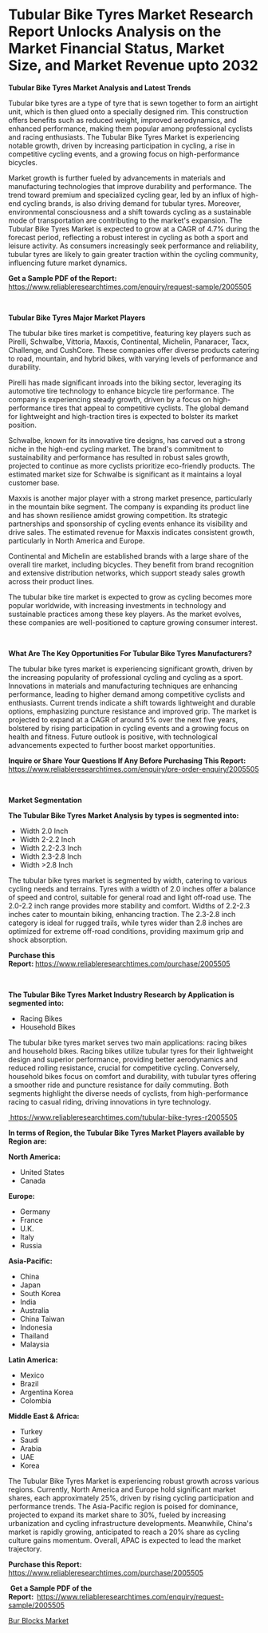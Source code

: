<p><h1>Tubular Bike Tyres Market Research Report Unlocks Analysis on the Market Financial Status, Market Size, and Market Revenue upto 2032</h1></p><p><strong>Tubular Bike Tyres Market Analysis and Latest Trends</strong></p>
<p><p>Tubular bike tyres are a type of tyre that is sewn together to form an airtight unit, which is then glued onto a specially designed rim. This construction offers benefits such as reduced weight, improved aerodynamics, and enhanced performance, making them popular among professional cyclists and racing enthusiasts. The Tubular Bike Tyres Market is experiencing notable growth, driven by increasing participation in cycling, a rise in competitive cycling events, and a growing focus on high-performance bicycles.</p><p>Market growth is further fueled by advancements in materials and manufacturing technologies that improve durability and performance. The trend toward premium and specialized cycling gear, led by an influx of high-end cycling brands, is also driving demand for tubular tyres. Moreover, environmental consciousness and a shift towards cycling as a sustainable mode of transportation are contributing to the market's expansion. The Tubular Bike Tyres Market is expected to grow at a CAGR of 4.7% during the forecast period, reflecting a robust interest in cycling as both a sport and leisure activity. As consumers increasingly seek performance and reliability, tubular tyres are likely to gain greater traction within the cycling community, influencing future market dynamics.</p></p>
<p><strong>Get a Sample PDF of the Report:&nbsp;</strong> <a href="https://www.reliableresearchtimes.com/enquiry/request-sample/2005505?utm_campaign=1940&utm_medium=2&utm_source=Github&utm_content=ia&utm_term=09022025&utm_id=tubular-bike-tyres">https://www.reliableresearchtimes.com/enquiry/request-sample/2005505</a></p>
<p>&nbsp;</p>
<p><strong>Tubular Bike Tyres Major Market Players</strong></p>
<p><p>The tubular bike tires market is competitive, featuring key players such as Pirelli, Schwalbe, Vittoria, Maxxis, Continental, Michelin, Panaracer, Tacx, Challenge, and CushCore. These companies offer diverse products catering to road, mountain, and hybrid bikes, with varying levels of performance and durability.</p><p>Pirelli has made significant inroads into the biking sector, leveraging its automotive tire technology to enhance bicycle tire performance. The company is experiencing steady growth, driven by a focus on high-performance tires that appeal to competitive cyclists. The global demand for lightweight and high-traction tires is expected to bolster its market position.</p><p>Schwalbe, known for its innovative tire designs, has carved out a strong niche in the high-end cycling market. The brand's commitment to sustainability and performance has resulted in robust sales growth, projected to continue as more cyclists prioritize eco-friendly products. The estimated market size for Schwalbe is significant as it maintains a loyal customer base.</p><p>Maxxis is another major player with a strong market presence, particularly in the mountain bike segment. The company is expanding its product line and has shown resilience amidst growing competition. Its strategic partnerships and sponsorship of cycling events enhance its visibility and drive sales. The estimated revenue for Maxxis indicates consistent growth, particularly in North America and Europe.</p><p>Continental and Michelin are established brands with a large share of the overall tire market, including bicycles. They benefit from brand recognition and extensive distribution networks, which support steady sales growth across their product lines.</p><p>The tubular bike tire market is expected to grow as cycling becomes more popular worldwide, with increasing investments in technology and sustainable practices among these key players. As the market evolves, these companies are well-positioned to capture growing consumer interest.</p></p>
<p>&nbsp;</p>
<p><strong>What Are The Key Opportunities For Tubular Bike Tyres Manufacturers?</strong></p>
<p><p>The tubular bike tyres market is experiencing significant growth, driven by the increasing popularity of professional cycling and cycling as a sport. Innovations in materials and manufacturing techniques are enhancing performance, leading to higher demand among competitive cyclists and enthusiasts. Current trends indicate a shift towards lightweight and durable options, emphasizing puncture resistance and improved grip. The market is projected to expand at a CAGR of around 5% over the next five years, bolstered by rising participation in cycling events and a growing focus on health and fitness. Future outlook is positive, with technological advancements expected to further boost market opportunities.</p></p>
<p><strong>Inquire or Share Your Questions If Any Before Purchasing This Report:</strong> <a href="https://www.reliableresearchtimes.com/enquiry/pre-order-enquiry/2005505?utm_campaign=1940&utm_medium=2&utm_source=Github&utm_content=ia&utm_term=09022025&utm_id=tubular-bike-tyres">https://www.reliableresearchtimes.com/enquiry/pre-order-enquiry/2005505</a></p>
<p>&nbsp;</p>
<p><strong>Market Segmentation</strong></p>
<p><strong>The Tubular Bike Tyres Market Analysis by types is segmented into:</strong></p>
<p><ul><li>Width 2.0 Inch</li><li>Width 2-2.2 Inch</li><li>Width 2.2-2.3 Inch</li><li>Width 2.3-2.8 Inch</li><li>Width >2.8 Inch</li></ul></p>
<p><p>The tubular bike tyres market is segmented by width, catering to various cycling needs and terrains. Tyres with a width of 2.0 inches offer a balance of speed and control, suitable for general road and light off-road use. The 2.0-2.2 inch range provides more stability and comfort. Widths of 2.2-2.3 inches cater to mountain biking, enhancing traction. The 2.3-2.8 inch category is ideal for rugged trails, while tyres wider than 2.8 inches are optimized for extreme off-road conditions, providing maximum grip and shock absorption.</p></p>
<p><strong>Purchase this Report:&nbsp;</strong><a href="https://www.reliableresearchtimes.com/purchase/2005505?utm_campaign=1940&utm_medium=2&utm_source=Github&utm_content=ia&utm_term=09022025&utm_id=tubular-bike-tyres">https://www.reliableresearchtimes.com/purchase/2005505</a></p>
<p>&nbsp;</p>
<p><strong>The Tubular Bike Tyres Market Industry Research by Application is segmented into:</strong></p>
<p><ul><li>Racing Bikes</li><li>Household Bikes</li></ul></p>
<p><p>The tubular bike tyres market serves two main applications: racing bikes and household bikes. Racing bikes utilize tubular tyres for their lightweight design and superior performance, providing better aerodynamics and reduced rolling resistance, crucial for competitive cycling. Conversely, household bikes focus on comfort and durability, with tubular tyres offering a smoother ride and puncture resistance for daily commuting. Both segments highlight the diverse needs of cyclists, from high-performance racing to casual riding, driving innovations in tyre technology.</p></p>
<p><a href="https://www.reliableresearchtimes.com/tubular-bike-tyres-r2005505?utm_campaign=1940&utm_medium=2&utm_source=Github&utm_content=ia&utm_term=09022025&utm_id=tubular-bike-tyres">&nbsp;https://www.reliableresearchtimes.com/tubular-bike-tyres-r2005505</a></p>
<p><strong>In terms of Region, the Tubular Bike Tyres Market Players available by Region are:</strong></p>
<p>
    <p> <strong> North America: </strong>
        <ul>
            <li>United States</li>
            <li>Canada</li>
        </ul>
        </p> 
    <p> <strong> Europe: </strong>
        <ul>
            <li>Germany</li>
            <li>France</li>
            <li>U.K.</li>
            <li>Italy</li>
            <li>Russia</li>
        </ul>
        </p> 
    <p> <strong> Asia-Pacific: </strong>
        <ul>
            <li>China</li>
            <li>Japan</li>
            <li>South Korea</li>
            <li>India</li>
            <li>Australia</li>
            <li>China Taiwan</li>
            <li>Indonesia</li>
            <li>Thailand</li>
            <li>Malaysia</li>
        </ul>
        </p> 
    <p> <strong> Latin America: </strong>
        <ul>
            <li>Mexico</li>
            <li>Brazil</li>
            <li>Argentina Korea</li>
            <li>Colombia</li>
        </ul>
        </p> 
    <p> <strong> Middle East & Africa: </strong>
        <ul>
            <li>Turkey</li>
            <li>Saudi</li>
            <li>Arabia</li>
            <li>UAE</li>
            <li>Korea</li>
        </ul>
    </p>
    </p>
<p><p>The Tubular Bike Tyres Market is experiencing robust growth across various regions. Currently, North America and Europe hold significant market shares, each approximately 25%, driven by rising cycling participation and performance trends. The Asia-Pacific region is poised for dominance, projected to expand its market share to 30%, fueled by increasing urbanization and cycling infrastructure developments. Meanwhile, China's market is rapidly growing, anticipated to reach a 20% share as cycling culture gains momentum. Overall, APAC is expected to lead the market trajectory.</p></p>
<p><strong>Purchase this Report: </strong><a href="https://www.reliableresearchtimes.com/purchase/2005505?utm_campaign=1940&utm_medium=2&utm_source=Github&utm_content=ia&utm_term=09022025&utm_id=tubular-bike-tyres">https://www.reliableresearchtimes.com/purchase/2005505</a></p>
<p>&nbsp;<strong>Get a Sample PDF of the Report:&nbsp;&nbsp;</strong><a href="https://www.reliableresearchtimes.com/enquiry/request-sample/2005505?utm_campaign=1940&utm_medium=2&utm_source=Github&utm_content=ia&utm_term=09022025&utm_id=tubular-bike-tyres">https://www.reliableresearchtimes.com/enquiry/request-sample/2005505</a></p>
<p><strong></strong></p>
<p><p><a href="https://github.com/hgf64gh/Market-Research-Report-List-1/blob/main/bur-blocks-market.md?utm_campaign=1940&utm_medium=2&utm_source=Github&utm_content=ia&utm_term=09022025&utm_id=tubular-bike-tyres">Bur Blocks Market</a></p></p>